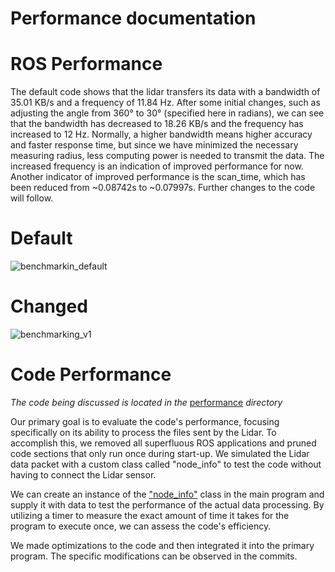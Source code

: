 # Performance documentation

# ROS Performance 
The default code shows that the lidar transfers its data with a bandwidth of 35.01 KB/s and a frequency of 11.84 Hz.
After some initial changes, such as adjusting the angle from 360° to 30° (specified here in radians),
we can see that the bandwidth has decreased to 18.26 KB/s and the frequency has increased to 12 Hz.
Normally, a higher bandwidth means higher accuracy and faster response time, but since we have minimized the necessary measuring radius,
less computing power is needed to transmit the data. The increased frequency is an indication of improved performance for now.
Another indicator of improved performance is the scan_time, which has been reduced from ~0.08742s to ~0.07997s.
Further changes to the code will follow.

# Default

![benchmarkin_default](https://user-images.githubusercontent.com/84909827/223700445-5bda0c12-77ad-4d9f-90c9-4611ccebeaf3.PNG)


# Changed

![benchmarking_v1](https://user-images.githubusercontent.com/84909827/223700629-387e3d76-2d24-4b9e-abc5-66c682005718.PNG)


# Code Performance

*The code being discussed is located in the* [performance](rplidar_ros_opt_racing_car/performance/)
*directory*

Our primary goal is to evaluate the code's performance, focusing specifically on its ability to process the files sent by the Lidar. To accomplish this, we removed all superfluous ROS applications and pruned code sections that only run once during start-up. We simulated the Lidar data packet with a custom class called "node_info" to test the code without having to connect the Lidar sensor.

We can create an instance of the ["node_info"](rplidar_ros_opt_racing_car/performace/node_info.cpp) class in the main program and supply it with data to test the performance of the actual data processing. By utilizing a timer to measure the exact amount of time it takes for the program to execute once, we can assess the code's efficiency.

We made optimizations to the code and then integrated it into the primary program. The specific modifications can be observed in the commits.
